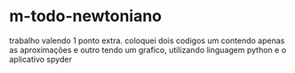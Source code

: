 # m-todo-newtoniano
trabalho valendo 1 ponto extra.
coloquei dois codigos um contendo apenas as aproximações e outro tendo um grafico, utilizando linguagem python e o aplicativo spyder
